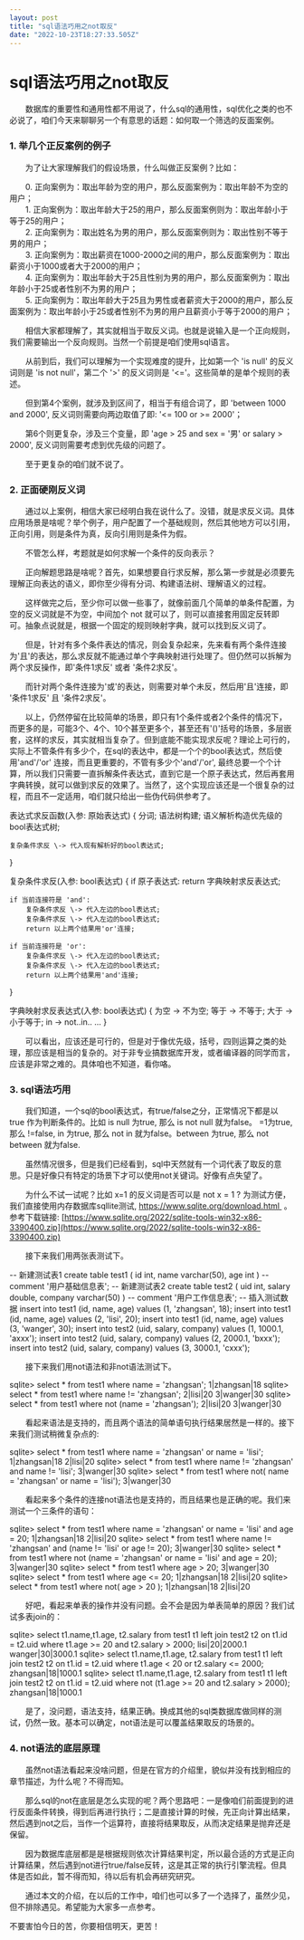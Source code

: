 ```yaml
---
layout: post
title: "sql语法巧用之not取反"
date: "2022-10-23T18:27:33.505Z"
---
```

sql语法巧用之not取反
=============

　　数据库的重要性和通用性都不用说了，什么sql的通用性，sql优化之类的也不必说了，咱们今天来聊聊另一个有意思的话题：如何取一个筛选的反面案例。

### 1\. 举几个正反案例的例子

　　为了让大家理解我们的假设场景，什么叫做正反案例？比如：

　　0. 正向案例为：取出年龄为空的用户，那么反面案例为：取出年龄不为空的用户；  
　　1. 正向案例为：取出年龄大于25的用户，那么反面案例则为：取出年龄小于等于25的用户；  
　　2. 正向案例为：取出姓名为男的用户，那么反面案例则为：取出性别不等于男的用户；  
　　3. 正向案例为：取出薪资在1000-2000之间的用户，那么反面案例为：取出薪资小于1000或者大于2000的用户；  
　　4. 正向案例为：取出年龄大于25且性别为男的用户，那么反面案例为：取出年龄小于25或者性别不为男的用户；  
　　5. 正向案例为：取出年龄大于25且为男性或者薪资大于2000的用户，那么反面案例为：取出年龄小于25或者性别不为男的用户且薪资小于等于2000的用户；

　　相信大家都理解了，其实就相当于取反义词。也就是说输入是一个正向规则，我们需要输出一个反向规则。当然一个前提是咱们使用sql语言。

　　从前到后，我们可以理解为一个实现难度的提升，比如第一个 'is null' 的反义词则是 'is not null'，第二个 '>' 的反义词则是 '<='。这些简单的是单个规则的表述。

　　但到第4个案例，就涉及到区间了，相当于有组合词了，即 'between 1000 and 2000', 反义词则需要向两边取值了即: '<= 100 or >= 2000'；

　　第6个则更复杂，涉及三个变量，即 'age > 25 and sex = '男' or salary > 2000', 反义词则需要考虑到优先级的问题了。

　　至于更复杂的咱们就不说了。

### 2\. 正面硬刚反义词

　　通过以上案例，相信大家已经明白我在说什么了。没错，就是求反义词。具体应用场景是啥呢？举个例子，用户配置了一个基础规则，然后其他地方可以引用，正向引用，则是条件为真，反向引用则是条件为假。

　　不管怎么样，考题就是如何求解一个条件的反向表示？

　　正向解题思路是啥呢？首先，如果想要自行求反解，那么第一步就是必须要先理解正向表达的语义，即你至少得有分词、构建语法树、理解语义的过程。

　　这样做完之后，至少你可以做一些事了，就像前面几个简单的单条件配置，为空的反义词就是不为空，中间加个 not 就可以了，则可以直接套用固定反转即可。抽象点说就是，根据一个固定的规则映射字典，就可以找到反义词了。

　　但是，针对有多个条件表达的情况，则会复杂起来，先来看有两个条件连接为'且'的表达，那么求反就不能通过单个字典映射进行处理了。但仍然可以拆解为两个求反操作，即'条件1求反' 或者 '条件2求反'。

　　而针对两个条件连接为'或'的表达，则需要对单个未反，然后用'且'连接，即 '条件1求反' 且 '条件2求反'。

　　以上，仍然停留在比较简单的场景，即只有1个条件或者2个条件的情况下，而更多的是，可能3个、4个、10个甚至更多个，甚至还有'()'括号的场景，多层嵌套，这样的求反，其实就相当复杂了。但到底能不能实现求反呢？理论上可行的，实际上不管条件有多少个，在sql的表达中，都是一个个的bool表达式，然后使用'and'/'or' 连接，而且更重要的，不管有多少个'and'/'or', 最终总要一个个计算，所以我们只需要一直拆解条件表达式，直到它是一个原子表达式，然后再套用字典转换，就可以做到求反的效果了。当然了，这个实现应该还是一个很复杂的过程，而且不一定适用，咱们就只给出一些伪代码供参考了。 

表达式求反函数(入参: 原始表达式) {
    分词;
    语法树构建;
    语义解析构造优先级的bool表达式树;
    
    复杂条件求反 \-> 代入现有解析好的bool表达式;
}

复杂条件求反(入参: bool表达式) {
    if 原子表达式:
        return 字典映射求反表达式;
        
    if 当前连接符是 'and':
        复杂条件求反 \-> 代入左边的bool表达式;
        复杂条件求反 \-> 代入左边的bool表达式;
        return 以上两个结果用'or'连接;
    
    if 当前连接符是 'or':
        复杂条件求反 \-> 代入左边的bool表达式;
        复杂条件求反 \-> 代入左边的bool表达式;
        return 以上两个结果用'and'连接;
}

字典映射求反表达式(入参: bool表达式) {
    为空 \-> 不为空;
    等于 \-> 不等于;
    大于 \-> 小于等于;
    in \-> not..in..
    ...
}

　　可以看出，应该还是可行的，但是对于像优先级，括号，四则运算之类的处理，那应该是相当的复杂的。对于非专业搞数据库开发，或者编译器的同学而言，应该是非常之难的。具体咱也不知道，看你咯。

### 3\. sql语法巧用

　　我们知道，一个sql的bool表达式，有true/false之分，正常情况下都是以 true 作为判断条件的。比如 is null 为true, 那么 is not null 就为false。 =1为true, 那么 !=false, in 为true, 那么 not in 就为false。between 为true, 那么 not between 就为false.

　　虽然情况很多，但是我们已经看到，sql中天然就有一个词代表了取反的意思。只是好像只有特定的场景下才可以使用not关键词。好像有点失望了。

　　为什么不试一试呢？比如 x=1 的反义词是否可以是 not x = 1 ? 为测试方便，我们直接使用内存数据库sqllite测试, https://www.sqlite.org/download.html  。参考下载链接: [https://www.sqlite.org/2022/sqlite-tools-win32-x86-3390400.zip](https://www.sqlite.org/2022/sqlite-tools-win32-x86-3390400.zip)

　　接下来我们用两张表测试下。

\-- 新建测试表1
create table test1 (
    id int, name varchar(50), 
    age int 
) 
\-- comment '用户基础信息表';
-- 新建测试表2
create table test2 (
    uid int, 
    salary double, 
    company varchar(50)
) 
\-- comment '用户工作信息表';
-- 插入测试数据
insert into test1 (id, name, age) values (1, 'zhangsan', 18);
insert into test1 (id, name, age) values (2, 'lisi', 20);
insert into test1 (id, name, age) values (3, 'wanger', 30);
insert into test2 (uid, salary, company) values (1, 1000.1, 'axxx');
insert into test2 (uid, salary, company) values (2, 2000.1, 'bxxx');
insert into test2 (uid, salary, company) values (3, 3000.1, 'cxxx');

　　接下来我们用not语法和非not语法测试下。

sqlite\> select \* from test1 where name \= 'zhangsan';
1|zhangsan|18
sqlite\> select \* from test1 where name != 'zhangsan';
2|lisi|20
3|wanger|30
sqlite\> select \* from test1 where not (name \= 'zhangsan');
2|lisi|20
3|wanger|30

　　看起来语法是支持的，而且两个语法的简单语句执行结果居然是一样的。接下来我们测试稍微复杂点的:

sqlite\> select \* from test1 where name \= 'zhangsan' or name \= 'lisi';
1|zhangsan|18
2|lisi|20
sqlite\> select \* from test1 where name != 'zhangsan' and name != 'lisi';
3|wanger|30
sqlite\> select \* from test1 where not( name \= 'zhangsan' or name \= 'lisi');
3|wanger|30

　　看起来多个条件的连接not语法也是支持的，而且结果也是正确的呢。我们来测试一个三条件的语句：

sqlite\> select \* from test1 where name \= 'zhangsan' or name \= 'lisi' and age \= 20;
1|zhangsan|18
2|lisi|20
sqlite\> select \* from test1 where name != 'zhangsan' and (name != 'lisi' or age != 20);
3|wanger|30
sqlite\> select \* from test1 where not (name \= 'zhangsan' or name \= 'lisi' and age \= 20);
3|wanger|30
sqlite\> select \* from test1 where age \> 20;
3|wanger|30
sqlite\> select \* from test1 where age <= 20;
1|zhangsan|18
2|lisi|20
sqlite\> select \* from test1 where not( age \> 20 );
1|zhangsan|18
2|lisi|20

　　好吧，看起来单表的操作并没有问题。会不会是因为单表简单的原因？我们试试多表join的：

sqlite\> select t1.name,t1.age, t2.salary from test1 t1 left join test2 t2 on t1.id \= t2.uid where t1.age \>= 20 and t2.salary \> 2000;
lisi|20|2000.1
wanger|30|3000.1
sqlite\> select t1.name,t1.age, t2.salary from test1 t1 left join test2 t2 on t1.id \= t2.uid where t1.age < 20 or t2.salary <= 2000;
zhangsan|18|1000.1
sqlite\> select t1.name,t1.age, t2.salary from test1 t1 left join test2 t2 on t1.id \= t2.uid where not (t1.age \>= 20 and t2.salary \> 2000);
zhangsan|18|1000.1

　　是了，没问题，语法支持，结果正确。换成其他的sql类数据库做同样的测试，仍然一致。基本可以确定，not语法是可以覆盖结果取反的场景的。

### 4\. not语法的底层原理

　　虽然not语法看起来没啥问题，但是在官方的介绍里，貌似并没有找到相应的章节描述，为什么呢？不得而知。

　　那么sql的not在底层是怎么实现的呢？两个思路吧：一是像咱们前面提到的进行反面条件转换，得到后再进行执行；二是直接计算的时候，先正向计算出结果，然后遇到not之后，当作一个运算符，直接将结果取反，从而决定结果是抛弃还是保留。

　　因为数据库底层都是是根据规则依次计算结果判定，所以最合适的方式是正向计算结果，然后遇到not进行true/false反转，这是其正常的执行引擎流程。但具体是否如此，暂不得而知，待以后有机会再研究研究。

　　通过本文的介绍，在以后的工作中，咱们也可以多了一个选择了，虽然少见，但不排除遇见。希望能为大家多一点参考。

不要害怕今日的苦，你要相信明天，更苦！